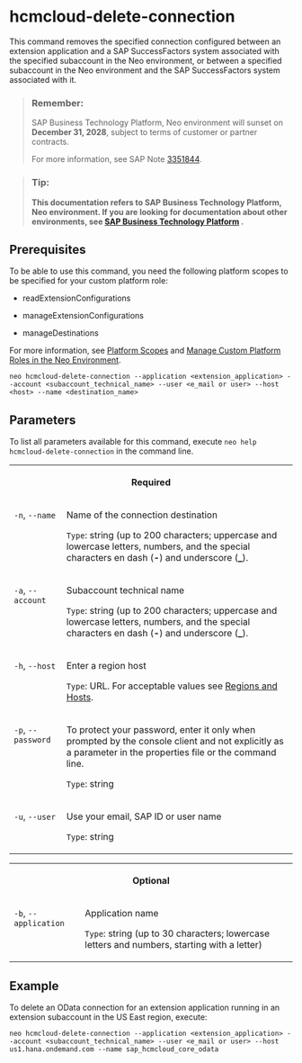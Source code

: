 <!-- loio1445cb5e66ed40728c1bbfd44c81d0c9 -->

# hcmcloud-delete-connection

This command removes the specified connection configured between an extension application and a SAP SuccessFactors system associated with the specified subaccount in the Neo environment, or between a specified subaccount in the Neo environment and the SAP SuccessFactors system associated with it.



> ### Remember:  
> SAP Business Technology Platform, Neo environment will sunset on **December 31, 2028**, subject to terms of customer or partner contracts.
> 
> For more information, see SAP Note [3351844](https://me.sap.com/notes/3351844).

> ### Tip:  
> **This documentation refers to SAP Business Technology Platform, Neo environment. If you are looking for documentation about other environments, see [SAP Business Technology Platform](https://help.sap.com/docs/btp/sap-business-technology-platform/sap-business-technology-platform?version=Cloud) .**



<a name="loio1445cb5e66ed40728c1bbfd44c81d0c9__section_mtn_hnj_ndb"/>

## Prerequisites

To be able to use this command, you need the following platform scopes to be specified for your custom platform role:

-   readExtensionConfigurations

-   manageExtensionConfigurations

-   manageDestinations


For more information, see [Platform Scopes](https://help.sap.com/viewer/65de2977205c403bbc107264b8eccf4b/Cloud/en-US/f2260746ed8e446fafdeaaa8ab43e307.html) and [Manage Custom Platform Roles in the Neo Environment](https://help.sap.com/viewer/65de2977205c403bbc107264b8eccf4b/Cloud/en-US/ede5f721e78e4d678c87c8a200c564ca.html).



```
neo hcmcloud-delete-connection --application <extension_application> --account <subaccount_technical_name> --user <e_mail or user> --host <host> --name <destination_name>
```



## Parameters



To list all parameters available for this command, execute `neo help hcmcloud-delete-connection` in the command line.


<table>
<tr>
<th valign="top" colspan="2">

Required

</th>
</tr>
<tr>
<td valign="top">

`-n`, `--name`

</td>
<td valign="top">

Name of the connection destination

`Type`: string \(up to 200 characters; uppercase and lowercase letters, numbers, and the special characters en dash \(**\-**\) and underscore \(**\_**\).

</td>
</tr>
<tr>
<td valign="top">

`-a`, `--account`

</td>
<td valign="top">

Subaccount technical name

`Type`: string \(up to 200 characters; uppercase and lowercase letters, numbers, and the special characters en dash \(**\-**\) and underscore \(**\_**\).

</td>
</tr>
<tr>
<td valign="top">

`-h`, `--host`

</td>
<td valign="top">

Enter a region host

`Type`: URL. For acceptable values see [Regions and Hosts](https://help.sap.com/viewer/65de2977205c403bbc107264b8eccf4b/Cloud/en-US/350356d1dc314d3199dca15bd2ab9b0e.html).

</td>
</tr>
<tr>
<td valign="top">

`-p`, `--password`

</td>
<td valign="top">

To protect your password, enter it only when prompted by the console client and not explicitly as a parameter in the properties file or the command line.

`Type`: string

</td>
</tr>
<tr>
<td valign="top">

`-u`, `--user`

</td>
<td valign="top">

Use your email, SAP ID or user name

`Type`: string

</td>
</tr>
</table>


<table>
<tr>
<th valign="top" colspan="2">

Optional

</th>
</tr>
<tr>
<td valign="top">

`-b`, `--application`

</td>
<td valign="top">

Application name

`Type`: string \(up to 30 characters; lowercase letters and numbers, starting with a letter\)

</td>
</tr>
</table>



## Example

To delete an OData connection for an extension application running in an extension subaccount in the US East region, execute:

```
neo hcmcloud-delete-connection --application <extension_application> --account <subaccount_technical_name> --user <e_mail or user> --host us1.hana.ondemand.com --name sap_hcmcloud_core_odata
```

